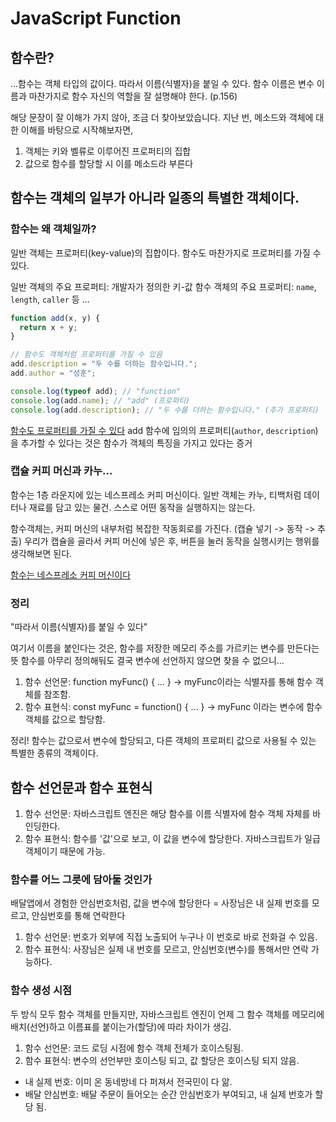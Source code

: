# JavaScript Function

## 함수란?

...함수는 객체 타입의 값이다. 따라서 이름(식별자)을 붙일 수 있다.
함수 이름은 변수 이름과 마찬가지로 함수 자신의 역할을 잘 설명해야 한다. (p.156)

해당 문장이 잘 이해가 가지 않아, 조금 더 찾아보았습니다.
지난 번, 메소드와 객체에 대한 이해를 바탕으로 시작해보자면,

1. 객체는 키와 벨류로 이루어진 프로퍼티의 집합
2. 값으로 함수를 할당할 시 이를 메소드라 부른다

## 함수는 객체의 일부가 아니라 일종의 특별한 객체이다.

### 함수는 왜 객체일까?

일반 객체는 프로퍼티(key-value)의 집합이다.
함수도 마찬가지로 프로퍼티를 가질 수 있다.

일반 객체의 주요 프로퍼티: 개발자가 정의한 키-값
함수 객체의 주요 프로퍼티: `name`, `length`, `caller` 등 ...

```js
function add(x, y) {
  return x + y;
}

// 함수도 객체처럼 프로퍼티를 가질 수 있음
add.description = "두 수를 더하는 함수입니다.";
add.author = "성훈";

console.log(typeof add); // "function"
console.log(add.name); // "add" (프로퍼티)
console.log(add.description); // "두 수를 더하는 함수입니다." (추가 프로퍼티)
```

[함수도 프로퍼티를 가질 수 있다](./example/property-example.js)
add 함수에 임의의 프로퍼티(`author`, `description`)을 추가할 수 있다는 것은 함수가 객체의 특징을 가지고 있다는 증거

### 캡슐 커피 머신과 카누...

함수는 1층 라운지에 있는 네스프레소 커피 머신이다.
일반 객체는 카누, 티백처럼 데이터나 재료를 담고 있는 물건. 스스로 어떤 동작을 실행하지는 않는다.

함수객체는, 커피 머신의 내부처럼 복잡한 작동회로를 가진다. (캡슐 넣기 -> 동작 -> 추출)
우리가 캡슐을 골라서 커피 머신에 넣은 후, 버튼을 눌러 동작을 실행시키는 행위를 생각해보면 된다.

[함수는 네스프레소 커피 머신이다](./example/coffee-machine.js)

### 정리

"따라서 이름(식별자)를 붙일 수 있다"

여기서 이름을 붙인다는 것은, 함수를 저장한 메모리 주소를 가르키는 변수를 만든다는 뜻
함수를 아무리 정의해둬도 결국 변수에 선언하지 않으면 찾을 수 없으니...

1. 함수 선언문: function myFunc() { ... } → myFunc이라는 식별자를 통해 함수 객체를 참조함.
2. 함수 표현식: const myFunc = function() { ... } → myFunc 이라는 변수에 함수 객체를 값으로 할당함.

정리! 함수는 값으로서 변수에 할당되고, 다른 객체의 프로퍼티 값으로 사용될 수 있는 특별한 종류의 객체이다.

## 함수 선언문과 함수 표현식

1. 함수 선언문: 자바스크립트 엔진은 해당 함수를 이름 식별자에 함수 객체 자체를 바인딩한다.
2. 함수 표현식: 함수를 '값'으로 보고, 이 값을 변수에 할당한다. 자바스크립트가 일급 객체이기 때문에 가능.

### 함수를 어느 그릇에 담아둘 것인가

배달앱에서 경험한 안심번호처럼, 값을 변수에 할당한다 = 사장님은 내 실제 번호를 모르고, 안심번호를 통해 연락한다

1. 함수 선언문: 번호가 외부에 직접 노출되어 누구나 이 번호로 바로 전화걸 수 있음.
2. 함수 표현식: 사장님은 실제 내 번호를 모르고, 안심번호(변수)를 통해서만 연락 가능하다.

### 함수 생성 시점

두 방식 모두 함수 객체를 만들지만, 자바스크립트 엔진이 언제 그 함수 객체를 메모리에 배치(선언)하고 이름표를 붙이는가(할당)에 따라 차이가 생김.

1. 함수 선언문: 코드 로딩 시점에 함수 객체 전체가 호이스팅됨.
2. 함수 표현식: 변수의 선언부만 호이스팅 되고, 값 할당은 호이스팅 되지 않음.

- 내 실제 번호: 이미 온 동네방네 다 퍼져서 전국민이 다 앎.
- 배달 안심번호: 배달 주문이 들어오는 순간 안심번호가 부여되고, 내 실제 번호가 할당 됨.
